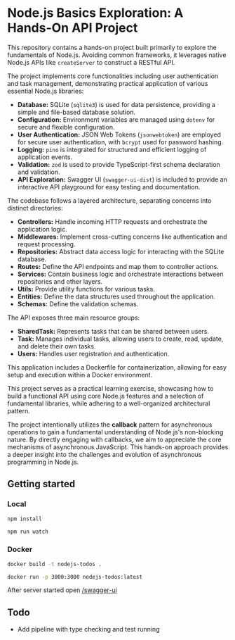 # Node.js Basics Exploration: A Hands-On API Project

This repository contains a hands-on project built primarily to explore the fundamentals of Node.js. Avoiding common frameworks, it leverages native Node.js APIs like `createServer` to construct a RESTful API.

The project implements core functionalities including user authentication and task management, demonstrating practical application of various essential Node.js libraries:

- **Database:** SQLite (`sqlite3`) is used for data persistence, providing a simple and file-based database solution.
- **Configuration:** Environment variables are managed using `dotenv` for secure and flexible configuration.
- **User Authentication:** JSON Web Tokens (`jsonwebtoken`) are employed for secure user authentication, with `bcrypt` used for password hashing.
- **Logging:** `pino` is integrated for structured and efficient logging of application events.
- **Validation:** `zod` is used to provide TypeScript-first schema declaration and validation.
- **API Exploration:** Swagger UI (`swagger-ui-dist`) is included to provide an interactive API playground for easy testing and documentation.

The codebase follows a layered architecture, separating concerns into distinct directories:

- **Controllers:** Handle incoming HTTP requests and orchestrate the application logic.
- **Middlewares:** Implement cross-cutting concerns like authentication and request processing.
- **Repositories:** Abstract data access logic for interacting with the SQLite database.
- **Routes:** Define the API endpoints and map them to controller actions.
- **Services:** Contain business logic and orchestrate interactions between repositories and other layers.
- **Utils:** Provide utility functions for various tasks.
- **Entities:** Define the data structures used throughout the application.
- **Schemas:** Define the validation schemas.

The API exposes three main resource groups:

- **SharedTask:** Represents tasks that can be shared between users.
- **Task:** Manages individual tasks, allowing users to create, read, update, and delete their own tasks.
- **Users:** Handles user registration and authentication.

This application includes a Dockerfile for containerization, allowing for easy setup and execution within a Docker environment.

This project serves as a practical learning exercise, showcasing how to build a functional API using core Node.js features and a selection of fundamental libraries, while adhering to a well-organized architectural pattern.

The project intentionally utilizes the **callback** pattern for asynchronous operations to gain a fundamental understanding of Node.js's non-blocking nature. By directly engaging with callbacks, we aim to appreciate the core mechanisms of asynchronous JavaScript. This hands-on approach provides a deeper insight into the challenges and evolution of asynchronous programming in Node.js.

## Getting started

### Local

```bash
npm install

npm run watch
```

### Docker

```bash
docker build -t nodejs-todos .

docker run -p 3000:3000 nodejs-todos:latest
```

After server started open [/swagger-ui ](http://localhost:3000/swagger-ui)

## Todo

- Add pipeline with type checking and test running
